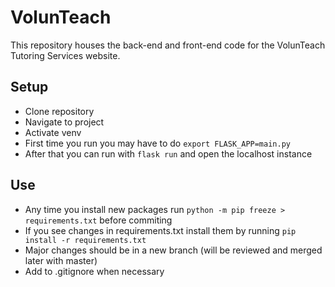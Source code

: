 # VolunTeach
This repository houses the back-end and front-end code for the VolunTeach Tutoring Services website.

## Setup
* Clone repository
* Navigate to project
* Activate venv
* First time you run you may have to do ```export FLASK_APP=main.py```
* After that you can run with ```flask run``` and open the localhost instance

## Use
* Any time you install new packages run ```python -m pip freeze > requirements.txt``` before commiting
* If you see changes in requirements.txt install them by running ```pip install -r requirements.txt```
* Major changes should be in a new branch (will be reviewed and merged later with master)
* Add to .gitignore when necessary
